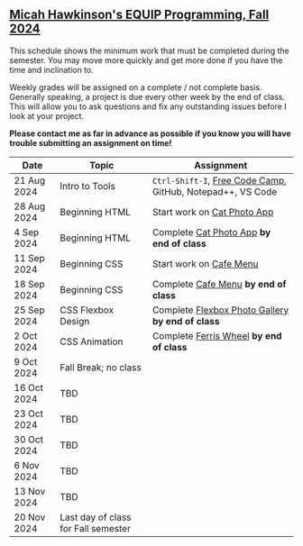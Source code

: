 [Micah Hawkinson's EQUIP Programming, Fall 2024](readme.md)
---

This schedule shows the minimum work that must be completed during the semester. You may move more quickly and get more done if you have the time and inclination to.

Weekly grades will be assigned on a complete / not complete basis. Generally speaking, a project is due every other week by the end of class. This will allow you to ask questions and fix any outstanding issues before I look at your project.

**Please contact me as far in advance as possible if you know you will have trouble submitting an assignment on time!**

| Date | Topic | Assignment |
| ---  |  ---  | ---        |
21 Aug 2024|Intro to Tools|`Ctrl-Shift-I`, [Free Code Camp](www.freecodecamp.org), GitHub, Notepad++, VS Code
28 Aug 2024|Beginning HTML|Start work on [Cat Photo App](https://www.freecodecamp.org/learn/2022/responsive-web-design/learn-html-by-building-a-cat-photo-app)
4 Sep 2024|Beginning HTML|Complete [Cat Photo App](https://www.freecodecamp.org/learn/2022/responsive-web-design/learn-html-by-building-a-cat-photo-app) **by end of class**
11 Sep 2024|Beginning CSS|Start work on [Cafe Menu](https://www.freecodecamp.org/learn/2022/responsive-web-design/learn-basic-css-by-building-a-cafe-menu)
18 Sep 2024|Beginning CSS|Complete [Cafe Menu](https://www.freecodecamp.org/learn/2022/responsive-web-design/learn-basic-css-by-building-a-cafe-menu) **by end of class**
25 Sep 2024|CSS Flexbox Design|Complete [Flexbox Photo Gallery](https://www.freecodecamp.org/learn/2022/responsive-web-design/learn-css-flexbox-by-building-a-photo-gallery) **by end of class**
2 Oct 2024|CSS Animation|Complete [Ferris Wheel](https://www.freecodecamp.org/learn/2022/responsive-web-design/learn-css-animation-by-building-a-ferris-wheel/step-29) **by end of class**
9 Oct 2024|Fall Break; no class
16 Oct 2024|TBD
23 Oct 2024|TBD
30 Oct 2024|TBD
6 Nov 2024|TBD
13 Nov 2024|TBD
20 Nov 2024|Last day of class for Fall semester